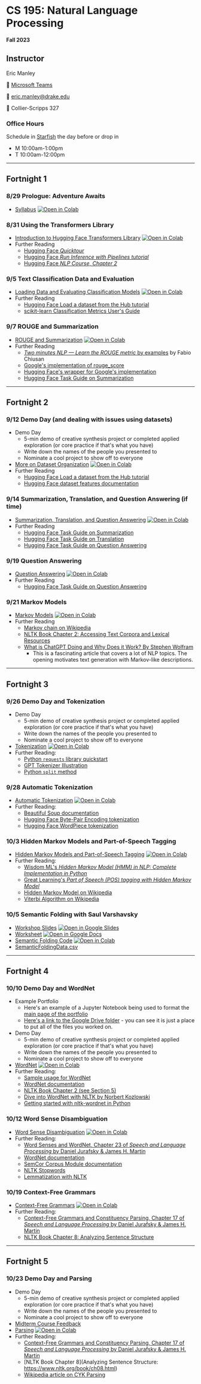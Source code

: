 # CS 195: Natural Language Processing
**Fall 2023**

## Instructor

Eric Manley

 :speech_balloon: [Microsoft Teams](https://teams.microsoft.com/l/chat/0/0?users=eric.manley@drake.edu)

:email: eric.manley@drake.edu

:office: Collier-Scripps 327


### Office Hours

Schedule in [Starfish](https://drake.starfishsolutions.com/starfish-ops/dl/instructor/serviceCatalog.html?bookmark=connection/8352/schedule) the day before or drop in
* M 10:00am-1:00pm
* T 10:00am-12:00pm


---

## Fortnight 1

### 8/29 Prologue: Adventure Awaits
* [Syllabus](F0_0_Syllabus.ipynb) [![Open in Colab](https://colab.research.google.com/assets/colab-badge.svg)](https://colab.research.google.com/github/ericmanley/f23-CS195NLP/blob/main/F0_0_Syllabus.ipynb)


### 8/31 Using the Transformers Library
* [Introduction to Hugging Face Transformers Library](F1_1_HuggingFace.ipynb) [![Open in Colab](https://colab.research.google.com/assets/colab-badge.svg)](https://colab.research.google.com/github/ericmanley/f23-CS195NLP/blob/main/F1_1_HuggingFace.ipynb)
* Further Reading
    - [Hugging Face *Quicktour*](https://huggingface.co/docs/transformers/quicktour)
    - [Hugging Face *Run Inference with Pipelines tutorial*](https://huggingface.co/docs/transformers/pipeline_tutorial)
    - [Hugging Face *NLP Course, Chapter 2*](https://huggingface.co/learn/nlp-course/chapter2/1)

### 9/5 Text Classification Data and Evaluation
* [Loading Data and Evaluating Classification Models](F1_2_DataEvaluation.ipynb) [![Open in Colab](https://colab.research.google.com/assets/colab-badge.svg)](https://colab.research.google.com/github/ericmanley/f23-CS195NLP/blob/main/F1_2_DataEvaluation.ipynb)
* Further Reading
    - [Hugging Face Load a dataset from the Hub tutorial](https://huggingface.co/docs/datasets/load_hub)
    - [scikit-learn Classification Metrics User's Guide](https://scikit-learn.org/stable/modules/model_evaluation.html#classification-metrics)

### 9/7 ROUGE and Summarization
* [ROUGE and Summarization](F1_3_RougeSummarization.ipynb) [![Open in Colab](https://colab.research.google.com/assets/colab-badge.svg)](https://colab.research.google.com/github/ericmanley/f23-CS195NLP/blob/main/F1_3_RougeSummarization.ipynb)
* Further Reading
    - [*Two minutes NLP — Learn the ROUGE metric* by examples](https://medium.com/nlplanet/two-minutes-nlp-learn-the-rouge-metric-by-examples-f179cc285499) by Fabio Chiusan 
    - [Google's implementation of rouge_score](https://github.com/google-research/google-research/tree/master/rouge)
    - [Hugging Face's wrapper for Google's implementation](https://huggingface.co/spaces/evaluate-metric/rouge)
    - [Hugging Face Task Guide on Summarization](https://huggingface.co/docs/transformers/tasks/summarization)

---

## Fortnight 2

### 9/12 Demo Day (and dealing with issues using datasets)
* Demo Day
    - 5-min demo of creative synthesis project or completed applied exploration (or core practice if that's what you have)
    - Write down the names of the people you presented to
    - Nominate a cool project to show off to everyone
* [More on Dataset Organization](F2_1_MoreOnDatasets.ipynb) [![Open in Colab](https://colab.research.google.com/assets/colab-badge.svg)](https://colab.research.google.com/github/ericmanley/f23-CS195NLP/blob/main/F2_1_MoreOnDatasets.ipynb)
* Further Reading
    - [Hugging Face Load a dataset from the Hub tutorial](https://huggingface.co/docs/datasets/load_hub)
    - [Hugging Face dataset features documentation](https://huggingface.co/docs/datasets/about_dataset_features)

### 9/14 Summarization, Translation, and Question Answering (if time)
* [Summarization, Translation, and Question Answering](F2_2_SummarizationTranslationQuestionAnswering.ipynb) [![Open in Colab](https://colab.research.google.com/assets/colab-badge.svg)](https://colab.research.google.com/github/ericmanley/f23-CS195NLP/blob/main/F2_2_SummarizationTranslationQuestionAnswering.ipynb)
* Further Reading
    - [Hugging Face Task Guide on Summarization](https://huggingface.co/docs/transformers/tasks/summarization)
    - [Hugging Face Task Guide on Translation](https://huggingface.co/docs/transformers/tasks/translation)
    - [Hugging Face Task Guide on Question Answering](https://huggingface.co/docs/transformers/tasks/question_answering)

### 9/19 Question Answering
* [Question Answering](F2_3_QuestionAnswering.ipynb) [![Open in Colab](https://colab.research.google.com/assets/colab-badge.svg)](https://colab.research.google.com/github/ericmanley/f23-CS195NLP/blob/main/F2_3_QuestionAnswering.ipynb)
* Further Reading
    - [Hugging Face Task Guide on Question Answering](https://huggingface.co/docs/transformers/tasks/question_answering)

### 9/21 Markov Models
* [Markov Models](F2_4_MarkovModels.ipynb) [![Open in Colab](https://colab.research.google.com/assets/colab-badge.svg)](https://colab.research.google.com/github/ericmanley/f23-CS195NLP/blob/main/F2_4_MarkovModels.ipynb)
* Further Reading
    - [Markov chain on Wikipedia](https://en.wikipedia.org/wiki/Markov_chain)
    - [NLTK Book Chapter 2: Accessing Text Corpora and Lexical Resources](https://www.nltk.org/book/ch02.html)
    - [What is ChatGPT Doing and Why Does it Work? By Stephen Wolfram](https://writings.stephenwolfram.com/2023/02/what-is-chatgpt-doing-and-why-does-it-work/)
        * This is a fascinating article that covers a lot of NLP topics. The opening motivates text generation with Markov-like descriptions.

---

## Fortnight 3

### 9/26 Demo Day and Tokenization
* Demo Day
    - 5-min demo of creative synthesis project or completed applied exploration (or core practice if that's what you have)
    - Write down the names of the people you presented to
    - Nominate a cool project to show off to everyone
* [Tokenization](F3_1_Tokenization.ipynb) [![Open in Colab](https://colab.research.google.com/assets/colab-badge.svg)](https://colab.research.google.com/github/ericmanley/f23-CS195NLP/blob/main/F3_1_Tokenization.ipynb)
* Further Reading:
    - [Python `requests` library quickstart](https://requests.readthedocs.io/en/latest/user/quickstart/)
    - [GPT Tokenizer Illustration](https://platform.openai.com/tokenizer)
    - [Python `split` method](https://docs.python.org/3/library/stdtypes.html#str.split)

### 9/28 Automatic Tokenization
* [Automatic Tokenization](F3_2_AutoTokenization.ipynb) [![Open in Colab](https://colab.research.google.com/assets/colab-badge.svg)](https://colab.research.google.com/github/ericmanley/f23-CS195NLP/blob/main/F3_2_AutoTokenization.ipynb)
* Further Reading:
    - [Beautiful Soup documentation](https://www.crummy.com/software/BeautifulSoup/bs4/doc/)
    - [Hugging Face Byte-Pair Encoding tokenization](https://huggingface.co/learn/nlp-course/chapter6/5?fw=pt)
    - [Hugging Face WordPiece tokenization](https://huggingface.co/learn/nlp-course/chapter6/6?fw=pt)

### 10/3 Hidden Markov Models and Part-of-Speech Tagging
* [Hidden Markov Models and Part-of-Speech Tagging](F3_3_HMMPOS.ipynb) [![Open in Colab](https://colab.research.google.com/assets/colab-badge.svg)](https://colab.research.google.com/github/ericmanley/f23-CS195NLP/blob/main/F3_3_HMMPOS.ipynb)
* Further Reading:
    - [Wisdom ML's *Hidden Markov Model (HMM) in NLP: Complete Implementation in Python*](https://wisdomml.in/hidden-markov-model-hmm-in-nlp-python/)
    - [Great Learning's *Part of Speech (POS) tagging with Hidden Markov Model*](https://www.mygreatlearning.com/blog/pos-tagging/)
    - [Hidden Markov Model on Wikipedia](https://en.wikipedia.org/wiki/Hidden_Markov_model)
    - [Viterbi Algorithm on Wikipedia](https://en.wikipedia.org/wiki/Viterbi_algorithm)

### 10/5 Semantic Folding with Saul Varshavsky
* [Workshop Slides](F3_4_SaulVarshavsky_Semantic%20Folding_Workshop.pptx) [![Open in Google Slides](https://img.shields.io/badge/Open%20in-Google%20Slides-blue?logo=google%20slides&style=flat-square&link=https://docs.google.com/presentation/d/1k4svXVYZ8M1gLDFD0MMz0y3jIdbIfjOs/edit?usp=sharing&ouid=104219288264290628620&rtpof=true&sd=true)](https://docs.google.com/presentation/d/1k4svXVYZ8M1gLDFD0MMz0y3jIdbIfjOs/edit?usp=sharing&ouid=104219288264290628620&rtpof=true&sd=true)
* [Worksheet](F3_4_SaulVarshavsky_Semantic%20Folding_Worksheet.docx) [![Open in Google Docs](https://img.shields.io/badge/Open%20in-Google%20Docs-blue?logo=google%20docs&style=flat-square&link=https://docs.google.com/document/d/1GjZOk9b-VdRRVOl2JfSCFZREXBg2KHzo/edit?usp=sharing&ouid=104219288264290628620&rtpof=true&sd=true)](https://docs.google.com/document/d/1GjZOk9b-VdRRVOl2JfSCFZREXBg2KHzo/edit?usp=sharing&ouid=104219288264290628620&rtpof=true&sd=true)
* [Semantic Folding Code](F3_4_SaulVarshavsky_Semantic%20Folding_Code.ipynb) [![Open in Colab](https://colab.research.google.com/assets/colab-badge.svg)](https://colab.research.google.com/github/ericmanley/F23-CS195NLP/blob/main/F3_4_SaulVarshavsky_SemanticFolding_Code.ipynb)
* [SemanticFoldingData.csv](data/SemanticFoldingData.csv)


---

## Fortnight 4

### 10/10 Demo Day and WordNet
* Example Portfolio
    - Here's an example of a Jupyter Notebook being used to format the [main page of the portfolio](https://drive.google.com/file/d/1dDvHaw2nlPS37Ex2Qze61FRCUA4QMUbo/view?usp=drive_link)
    - [Here's a link to the Google Drive folder](https://drive.google.com/drive/folders/1No-v1NK2qCKnSgW0otKKmGz7XmEnhyNX?usp=drive_link) - you can see it is just a place to put all of the files you worked on.
* Demo Day
    - 5-min demo of creative synthesis project or completed applied exploration (or core practice if that's what you have)
    - Write down the names of the people you presented to
    - Nominate a cool project to show off to everyone
* [WordNet](F4_1_WordNet.ipynb) [![Open in Colab](https://colab.research.google.com/assets/colab-badge.svg)](https://colab.research.google.com/github/ericmanley/f23-CS195NLP/blob/main/F4_1_WordNet.ipynb)
* Further Reading:
    - [Sample usage for WordNet](https://www.nltk.org/howto/wordnet.html)
    - [WordNet documentation](https://www.nltk.org/api/nltk.corpus.reader.wordnet.html)
    - [NLTK Book Chapter 2 (see Section 5)](https://www.nltk.org/book/ch02.html)
    - [Dive into WordNet with NLTK by Norbert Kozlowski](https://medium.com/@don_khozzy/dive-into-wordnet-with-nltk-b313c480e788)
    - [Getting started with nltk-wordnet in Python](https://www.section.io/engineering-education/getting-started-with-nltk-wordnet-in-python/)

### 10/12 Word Sense Disambiguation
* [Word Sense Disambiguation](F4_2_WordSenseDisambiguation.ipynb) [![Open in Colab](https://colab.research.google.com/assets/colab-badge.svg)](https://colab.research.google.com/github/ericmanley/f23-CS195NLP/blob/main/F4_2_WordSenseDisambiguation.ipynb)
* Further Reading:
    - [Word Senses and WordNet, Chapter 23 of *Speech and Language Processing* by Daniel Jurafsky & James H. Martin](https://web.stanford.edu/~jurafsky/slp3/23.pdf)
    - [WordNet documentation](https://www.nltk.org/api/nltk.corpus.reader.wordnet.html)
    - [SemCor Corpus Module documentation](https://www.nltk.org/api/nltk.corpus.reader.semcor.html)
    - [NLTK Stopwords](https://pythonspot.com/nltk-stop-words/)
    - [Lemmatization with NLTK](https://www.geeksforgeeks.org/python-lemmatization-with-nltk/)


### 10/19 Context-Free Grammars
* [Context-Free Grammars](F4_3_ContextFreeGrammars.ipynb) [![Open in Colab](https://colab.research.google.com/assets/colab-badge.svg)](https://colab.research.google.com/github/ericmanley/f23-CS195NLP/blob/main/F4_3_ContextFreeGrammars.ipynb)
* Further Reading:
    - [Context-Free Grammars and Constituency Parsing, Chapter 17 of *Speech and Language Processing* by Daniel Jurafsky & James H. Martin](https://web.stanford.edu/~jurafsky/slp3/17.pdf)
    - [NLTK Book Chapter 8: Analyzing Sentence Structure](https://www.nltk.org/book/ch08.html)


---

## Fortnight 5

### 10/23 Demo Day and Parsing
* Demo Day
    - 5-min demo of creative synthesis project or completed applied exploration (or core practice if that's what you have)
    - Write down the names of the people you presented to
    - Nominate a cool project to show off to everyone
* [Midterm Course Feedback](https://forms.gle/4Qfi5oBHd5Pvvumk6)
* [Parsing](F5_1_Parsing.ipynb) [![Open in Colab](https://colab.research.google.com/assets/colab-badge.svg)](https://colab.research.google.com/github/ericmanley/f23-CS195NLP/blob/main/F5_1_Parsing.ipynb)
* Further Reading:
    - [Context-Free Grammars and Constituency Parsing, Chapter 17 of *Speech and Language Processing* by Daniel Jurafsky & James H. Martin](https://web.stanford.edu/~jurafsky/slp3/17.pdf)
    - [NLTK Book Chapter 8](Analyzing Sentence Structure: https://www.nltk.org/book/ch08.html)
    - [Wikipedia article on CYK Parsing](https://en.wikipedia.org/wiki/CYK_algorithm)

